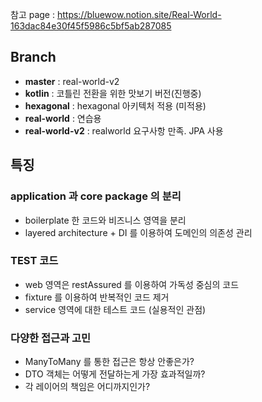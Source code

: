 참고 page : https://bluewow.notion.site/Real-World-163dac84e30f45f5986c5bf5ab287085

## Branch
- **master** : real-world-v2
- **kotlin** : 코틀린 전환을 위한 맛보기 버전(진행중)
- **hexagonal** : hexagonal 아키텍처 적용 (미적용)
- **real-world** : 연습용
- **real-world-v2** : realworld 요구사항 만족. JPA 사용

## 특징
### application 과 core package 의 분리
- boilerplate 한 코드와 비즈니스 영역을 분리
- layered architecture + DI 를 이용하여 도메인의 의존성 관리

### TEST 코드
- web 영역은 restAssured 를 이용하여 가독성 중심의 코드
- fixture 를 이용하여 반복적인 코드 제거
- service 영역에 대한 테스트 코드 (실용적인 관점)

### 다양한 접근과 고민
- ManyToMany 를 통한 접근은 항상 안좋은가?
- DTO 객체는 어떻게 전달하는게 가장 효과적일까?
- 각 레이어의 책임은 어디까지인가?
